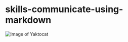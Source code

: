 # skills-communicate-using-markdown
![Image of Yaktocat](https://octodex.github.com/images/yaktocat.png)
